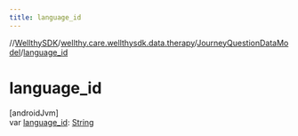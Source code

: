 ```yaml
---
title: language_id
---
```

//[WellthySDK](../../../index.html)/[wellthy.care.wellthysdk.data.therapy](../index.html)/[JourneyQuestionDataModel](index.html)/[language_id](language_id.html)



# language_id



[androidJvm]\
var [language_id](language_id.html): [String](https://kotlinlang.org/api/latest/jvm/stdlib/kotlin/-string/index.html)




